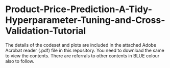 # Product-Price-Prediction-A-Tidy-Hyperparameter-Tuning-and-Cross-Validation-Tutorial

The details of the codeset and plots are included in the attached Adobe Acrobat reader (.pdf) file in this repository. 
You need to download the same to view the contents. There are referrals to other contents in BLUE colour also to follow.
